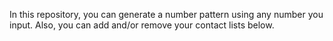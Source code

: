 In this repository, you can generate a number pattern using any number you input. Also, you can add and/or remove your contact lists below.

